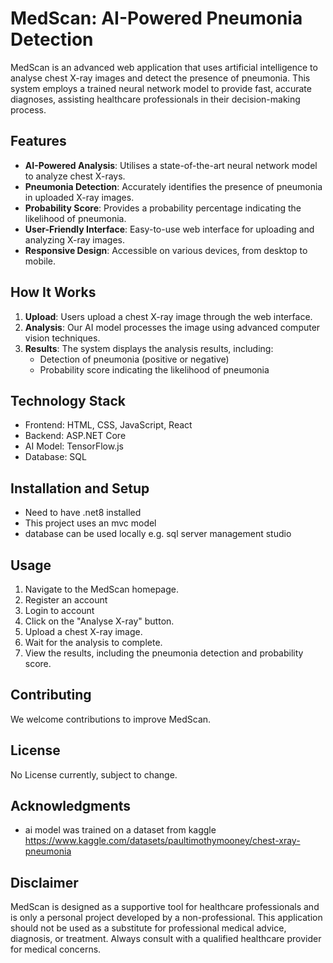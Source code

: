 # MedScan: AI-Powered Pneumonia Detection

MedScan is an advanced web application that uses artificial intelligence to analyse chest X-ray images and detect the presence of pneumonia.
This system employs a trained neural network model to provide fast, accurate diagnoses, assisting healthcare professionals in their decision-making process.

## Features

- **AI-Powered Analysis**: Utilises a state-of-the-art neural network model to analyze chest X-rays.
- **Pneumonia Detection**: Accurately identifies the presence of pneumonia in uploaded X-ray images.
- **Probability Score**: Provides a probability percentage indicating the likelihood of pneumonia.
- **User-Friendly Interface**: Easy-to-use web interface for uploading and analyzing X-ray images.
- **Responsive Design**: Accessible on various devices, from desktop to mobile.

## How It Works

1. **Upload**: Users upload a chest X-ray image through the web interface.
2. **Analysis**: Our AI model processes the image using advanced computer vision techniques.
3. **Results**: The system displays the analysis results, including:
   - Detection of pneumonia (positive or negative)
   - Probability score indicating the likelihood of pneumonia

## Technology Stack

- Frontend: HTML, CSS, JavaScript, React
- Backend: ASP.NET Core
- AI Model: TensorFlow.js
- Database: SQL

## Installation and Setup
- Need to have .net8 installed
- This project uses an mvc model
- database can be used locally e.g. sql server management studio

## Usage

1. Navigate to the MedScan homepage.
2. Register an account
3. Login to account
4. Click on the "Analyse X-ray" button.
5. Upload a chest X-ray image.
6. Wait for the analysis to complete.
7. View the results, including the pneumonia detection and probability score.

## Contributing

We welcome contributions to improve MedScan.

## License

No License currently, subject to change.

## Acknowledgments

- ai model was trained on a dataset from kaggle https://www.kaggle.com/datasets/paultimothymooney/chest-xray-pneumonia

## Disclaimer

MedScan is designed as a supportive tool for healthcare professionals and is only a personal project developed by a non-professional. This application
should not be used as a substitute for professional medical advice, diagnosis, or treatment. Always consult with a qualified healthcare provider for medical concerns.
